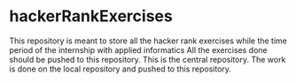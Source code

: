 # hackerRankExercises
This repository is meant to store all the hacker rank exercises while the time period of the internship with applied informatics 
All the exercises done should be pushed to this repository.
This is the central repository.
The work is done on the local repository and pushed to this repository.
